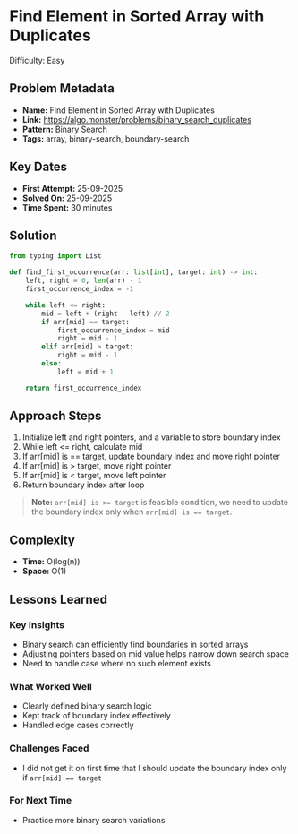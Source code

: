 # Find Element in Sorted Array with Duplicates
Difficulty: Easy

## Problem Metadata
- **Name:** Find Element in Sorted Array with Duplicates
- **Link:** https://algo.monster/problems/binary_search_duplicates
- **Pattern:** Binary Search
- **Tags:** array, binary-search, boundary-search

## Key Dates
- **First Attempt:** 25-09-2025
- **Solved On:** 25-09-2025
- **Time Spent:** 30 minutes

## Solution
```python
from typing import List

def find_first_occurrence(arr: list[int], target: int) -> int:
    left, right = 0, len(arr) - 1
    first_occurrence_index = -1

    while left <= right:
        mid = left + (right - left) // 2
        if arr[mid] == target:
            first_occurrence_index = mid
            right = mid - 1
        elif arr[mid] > target:
            right = mid - 1
        else:
            left = mid + 1

    return first_occurrence_index
```

## Approach Steps
1. Initialize left and right pointers, and a variable to store boundary index
2. While left <= right, calculate mid
3. If arr[mid] is == target, update boundary index and move right pointer
4. If arr[mid] is > target, move right pointer
5. If arr[mid] is < target, move left pointer
6. Return boundary index after loop

> **Note:** `arr[mid] is >= target` is feasible condition, we need to update the boundary index only when `arr[mid] is == target`.

## Complexity
- **Time:** O(log(n))
- **Space:** O(1)

## Lessons Learned
### Key Insights
- Binary search can efficiently find boundaries in sorted arrays
- Adjusting pointers based on mid value helps narrow down search space
- Need to handle case where no such element exists

### What Worked Well
- Clearly defined binary search logic
- Kept track of boundary index effectively
- Handled edge cases correctly

### Challenges Faced
- I did not get it on first time that I should update the boundary index only if `arr[mid] == target`

### For Next Time
- Practice more binary search variations